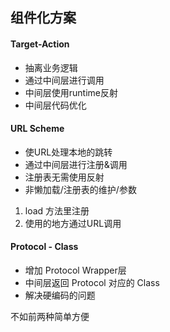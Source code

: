 ## 组件化方案

#### Target-Action

* 抽离业务逻辑
* 通过中间层进行调用
* 中间层使用runtime反射
* 中间层代码优化

#### URL Scheme

* 使URL处理本地的跳转
* 通过中间层进行注册&调用
* 注册表无需使用反射
* 非懒加载/注册表的维护/参数

1. load 方法里注册
2. 使用的地方通过URL调用

#### Protocol - Class

* 增加 Protocol Wrapper层
* 中间层返回 Protocol 对应的 Class
* 解决硬编码的问题

不如前两种简单方便